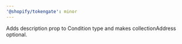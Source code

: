 ```yaml
---
'@shopify/tokengate': minor
---
```


Adds description prop to Condition type and makes collectionAddress optional.
